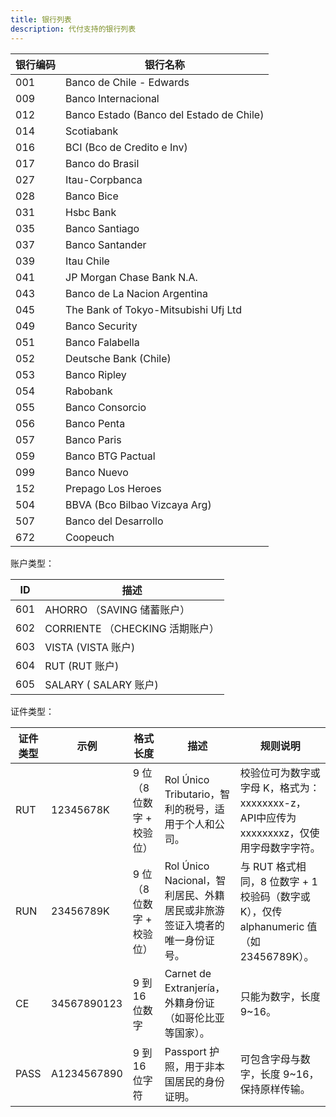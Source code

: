 ```yaml
---
title: 银行列表
description: 代付支持的银行列表
---
```


| 银行编码 | 银行名称                                     |
|------|------------------------------------------|
| 001  | Banco de Chile - Edwards                 |
| 009  | Banco Internacional                      |
| 012  | Banco Estado (Banco del Estado de Chile) |
| 014  | Scotiabank                               |
| 016  | BCI (Bco de Credito e Inv)               |
| 017  | Banco do Brasil                          |
| 027  | Itau-Corpbanca                           |
| 028  | Banco Bice                               |
| 031  | Hsbc Bank                                |
| 035  | Banco Santiago                           |
| 037  | Banco Santander                          |
| 039  | Itau Chile                               |
| 041  | JP Morgan Chase Bank N.A.                |
| 043  | Banco de La Nacion Argentina             |
| 045  | The Bank of Tokyo-Mitsubishi Ufj Ltd     |
| 049  | Banco Security                           |
| 051  | Banco Falabella                          |
| 052  | Deutsche Bank (Chile)                    |
| 053  | Banco Ripley                             |
| 054  | Rabobank                                 |
| 055  | Banco Consorcio                          |
| 056  | Banco Penta                              |
| 057  | Banco Paris                              |
| 059  | Banco BTG Pactual                        |
| 099  | Banco Nuevo                              |
| 152  | Prepago Los Heroes                       |
| 504  | BBVA (Bco Bilbao Vizcaya Arg)            |
| 507  | Banco del Desarrollo                     |
| 672  | Coopeuch                                 |


账户类型：

| ID  | 描述                        |
|-----|---------------------------|
| 601 | AHORRO （SAVING 储蓄账户）      |
| 602 | CORRIENTE （CHECKING 活期账户） |
| 603 | VISTA  (VISTA 账户)         |
| 604 | RUT  (RUT 账户)             |
| 605 | SALARY  ( SALARY 账户)      |


证件类型：

| 证件类型 | 示例         | 格式长度        | 描述                                                         | 规则说明                                                                 |
|----------|--------------|-----------------|--------------------------------------------------------------|--------------------------------------------------------------------------|
| RUT      | 12345678K    | 9 位（8 位数字 + 校验位） | Rol Único Tributario，智利的税号，适用于个人和公司。                | 校验位可为数字或字母 K，格式为：xxxxxxxx-z，API中应传为 xxxxxxxxz，仅使用字母数字字符。 |
| RUN      | 23456789K    | 9 位（8 位数字 + 校验位） | Rol Único Nacional，智利居民、外籍居民或非旅游签证入境者的唯一身份证号。 | 与 RUT 格式相同，8 位数字 + 1 校验码（数字或 K），仅传 alphanumeric 值（如 23456789K）。 |
| CE       | 34567890123  | 9 到 16 位数字   | Carnet de Extranjería，外籍身份证（如哥伦比亚等国家）。              | 只能为数字，长度 9~16。                                                  |
| PASS     | A1234567890  | 9 到 16 位字符   | Passport 护照，用于非本国居民的身份证明。                          | 可包含字母与数字，长度 9~16，保持原样传输。                              |


